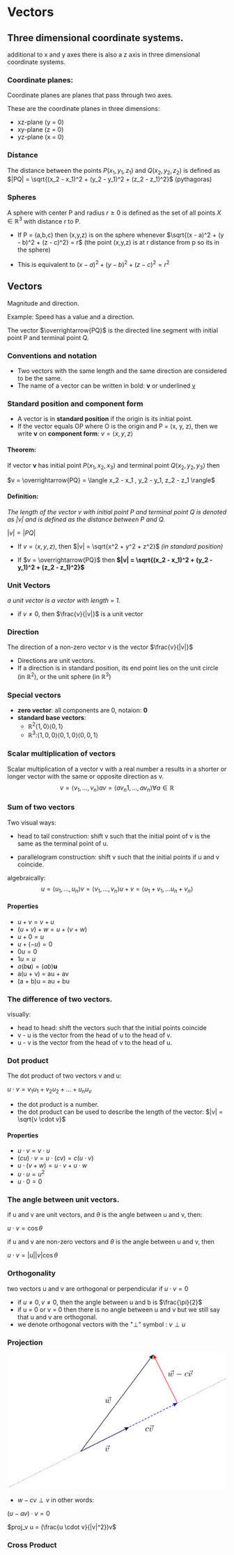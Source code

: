 # Vectors

## Three dimensional coordinate systems.
additional to x and y axes there is also a z axis in three dimensional coordinate systems.

### Coordinate planes:
Coordinate planes are planes that pass through two axes.

These are the coordinate planes in three dimensions:
+ xz-plane (y = 0)
+ xy-plane (z = 0)
+ yz-plane (x = 0)

### Distance
The distance between the points $P(x_1, y_1, z_1)$ and $Q(x_2, y_2, z_2)$
is defined as $|PQ| = \sqrt{(x_2 - x_1)^2 + (y_2 - y_1)^2 + (z_2 - z_1)^2}$ (pythagoras)

### Spheres
A sphere with center P and radius $r \ge 0$ is defined as the set of all points $X \in \mathbb{R}^3$ with distance r to P.

+ If P = (a,b,c) then (x,y,z) is on the sphere whenever $\sqrt{(x - a)^2 + (y - b)^2 + (z - c)^2} = r$ (the point (x,y,z) is at r distance from p so its in the sphere)

+ This is equivalent to $(x - a)^2 + (y - b)^2 + (z - c)^2 = r^2$

## Vectors
Magnitude and direction.

Example: Speed has a value and a direction.

The vector $\overrightarrow{PQ}$ is the directed line segment with initial point P and terminal point Q.

### Conventions and notation
+ Two vectors with the same length and the same direction are considered to be the same.
+ The name of a vector can be written in bold: **v** or underlined <ins>v</ins>

### Standard position and component form

+ A vector is in **standard position** if the origin is its initial point.
+ If the vector equals OP where O is the origin and P = (x, y, z), then we write **v** on **component form**:
$v = \langle x, y, z \rangle$

#### Theorem:
If vector **v** has initial point $P \langle x_1, x_2, x_3 \rangle$ and terminal point $Q \langle x_2, y_2, y_3 \rangle$ then

$v = \overrightarrow{PQ} = \langle x_2 - x_1 , y_2 - y_1, z_2 - z_1 \rangle$

#### Definition:
*The length of the vector v with initial point P and terminal point Q is denoted as $|v|$ and is defined as the distance between P and Q.*

$|v| = |PQ|$

+ If $v = \langle x,y,z \rangle$, then $|v| = \sqrt{x^2 + y^2 + z^2}$ *(in standard position)*

+ If $v = \overrightarrow{PQ}$  then **$|v| = \sqrt{(x_2 - x_1)^2 + (y_2 - y_1)^2 + (z_2 - z_1)^2}$**

### Unit Vectors
*a unit vector is a vector with length = 1.*
+ if $v \neq 0$, then $\frac{v}{|v|}$ is a unit vector

### Direction
The direction of a non-zero vector v is the vector $\frac{v}{|v|}$

+ Directions are unit vectors.
+ If a direction is in standard position, its end point lies on the unit circle (in $\mathbb{R}^2$), or the unit sphere (in $\mathbb{R}^3$)

### Special vectors

+ **zero vector**: all components are 0, notaion: **0**
+ **standard base vectors**:
    + $\mathbb{R}^2 \langle 1,0 \rangle \langle 0,1 \rangle$
    + $\mathbb{R}^3 \text{:} \langle 1,0,0 \rangle \langle 0,1,0 \rangle \langle 0,0,1 \rangle$

### Scalar multiplication of vectors
Scalar multiplication of a vector v with a real number a results in a shorter or longer vector with the same or opposite direction as v.
$$v = \langle v_1, ... , v_n \rangle
av = \langle av_n1, ..., av_n\rangle \forall a \in \mathbb{R}$$

### Sum of two vectors
Two visual ways:
+ head to tail construction: shift v such that the initial point of v is the same as the terminal point of u.

+ parallelogram construction: shift v such that the initial points if u and v coincide.

algebraically:
$$u = \langle u_1, ... , u_n \rangle
v = \langle v_1, ... , v_n \rangle
u + v = \langle u_1 + v_1, ... u_n + v_n \rangle$$

#### Properties
+ $u + v = v + u$
+ $(u+v)+w = u+(v+w)$
+ $u+0 = u$
+ $u + (-u) = 0$
+ $0u = 0$
+ $1u = u$
+ $a(b\boldsymbol{u}) = (ab)\boldsymbol{u}$
+ a(u + v) = au + av
+ (a + b)u = au + bu

### The difference of two vectors.
visually:
+ head to head: shift the vectors such that the initial points coincide
+ v - u is the vector from the head of u to the head of v.
+ u - v is the vector from the head of v to the head of u.

### Dot product
The dot product of two vectors v and u:

$u \cdot v = v_1u_1 + v_2u_2 + ... + u_nu_v$

+ the dot product is a number.
+ the dot product can be used to describe the length of the vector: $|v| = \sqrt{v \cdot v}$

#### Properties
+ $u \cdot v = v \cdot u$
+ $(cu) \cdot v = u \cdot (cv) = c(u \cdot v)$
+ $u \cdot (v + w) = u \cdot v + u \cdot w$
+ $u \cdot u = u^2$
+ $u \cdot 0 = 0$

### The angle between unit vectors.
if u and v are unit vectors, and $\theta$ is the angle between u and v, then:

$u \cdot v = \cos{\theta}$

if u and v are non-zero vectors and $\theta$ is the angle between u and v, then

$u \cdot v = |u||v|\cos{\theta}$

### Orthogonality
two vectors u and v are orthogonal or perpendicular if $u \cdot v = 0$

+ if $u \neq 0, v \neq 0$, then the angle between u and b is $\frac{\pi}{2}$
+ if u = 0 or v = 0 then there is no angle between u and v but we still say that u and v are orthogonal.
+ we denote orthogonal vectors with the "$\perp$" symbol : $v \perp u$

### Projection

<img src="./vector_projection.svg">

+ $w - cv \perp v$ in other words:

$(u - av) \cdot v = 0$

$proj_v u = (\frac{u \cdot v}{|v|^2})v$

### Cross Product